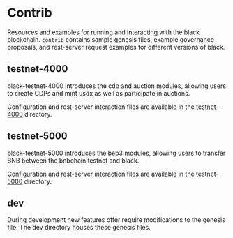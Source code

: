# Contrib

Resources and examples for running and interacting with the black blockchain. `contrib` contains sample genesis files, example governance proposals, and rest-server request examples for different versions of black.

## testnet-4000

black-testnet-4000 introduces the cdp and auction modules, allowing users to create CDPs and mint usdx as well as participate in auctions.

Configuration and rest-server interaction files are available in the [testnet-4000](./testnet-4000/README.md) directory.

## testnet-5000

black-testnet-5000 introduces the bep3 modules, allowing users to transfer BNB between the bnbchain testnet and black.

Configuration and rest-server interaction files are available in the [testnet-5000](./testnet-5000/README.md) directory.

## dev

During development new features offer require modifications to the genesis file. The dev directory houses these genesis files.

